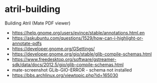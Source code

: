 # atril-building
Building Atril (Mate PDF viewer)

* https://help.gnome.org/users/evince/stable/annotations.html.en
* https://askubuntu.com/questions/1529/how-can-i-highlight-or-annotate-pdfs
* https://developer.gnome.org/GSettings/
* https://developer.gnome.org/gio/stable/glib-compile-schemas.html
* https://www.freedesktop.org/software/gstreamer-sdk/data/docs/2012.5/gio/glib-compile-schemas.html
*  mate-screenshot GLib-GIO-ERROR - schema not installed
 * https://bbs.archlinux.org/viewtopic.php?id=165030
